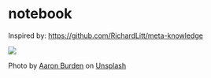 # notebook

Inspired by: https://github.com/RichardLitt/meta-knowledge

![](https://images.unsplash.com/photo-1516414447565-b14be0adf13e?ixlib=rb-1.2.1&ixid=MnwxMjA3fDB8MHxwaG90by1wYWdlfHx8fGVufDB8fHx8&auto=format&fit=crop&w=773&q=80)

Photo by <a href="https://unsplash.com/@aaronburden?utm_source=unsplash&utm_medium=referral&utm_content=creditCopyText">Aaron Burden</a> on <a href="https://unsplash.com/s/photos/notebook?utm_source=unsplash&utm_medium=referral&utm_content=creditCopyText">Unsplash</a>